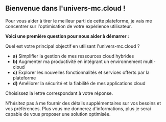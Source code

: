 ## Bienvenue dans l'univers-mc.cloud !

Pour vous aider à tirer le meilleur parti de cette plateforme, je vais me concentrer sur l'optimisation de votre expérience utilisateur.

**Voici une première question pour nous aider à démarrer :**

Quel est votre principal objectif en utilisant l'univers-mc.cloud ?

* **a)** Simplifier la gestion de mes ressources cloud hybrides
* **b)** Augmenter ma productivité en intégrant un environnement multi-cloud
* **c)** Explorer les nouvelles fonctionnalités et services offerts par la plateforme
* **d)** Améliorer la sécurité et la fiabilité de mes applications cloud


Choisissez la lettre correspondant à votre réponse. 

N'hésitez pas à me fournir des détails supplémentaires sur vos besoins et vos préférences. Plus vous me donnerez d'informations, plus je serai capable de vous proposer une solution optimisée. 
